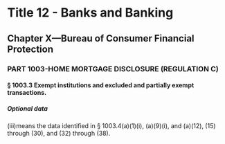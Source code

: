 
# Title 12 - Banks and Banking
## Chapter X—Bureau of Consumer Financial Protection
### PART 1003-HOME MORTGAGE DISCLOSURE (REGULATION C)
#### § 1003.3 Exempt institutions and excluded and partially exempt transactions.
##### Optional data

(iii)means the data identified in § 1003.4(a)(1)(i), (a)(9)(i), and (a)(12), (15) through (30), and (32) through (38).
